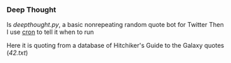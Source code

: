 ### Deep Thought ###

Is *deepthought.py*, a basic nonrepeating random quote bot for Twitter
Then I use [cron](https://en.wikipedia.org/wiki/Cron) to tell it when to run 

Here it is quoting from a database of 
Hitchiker's Guide to the Galaxy quotes (*42.txt*)



